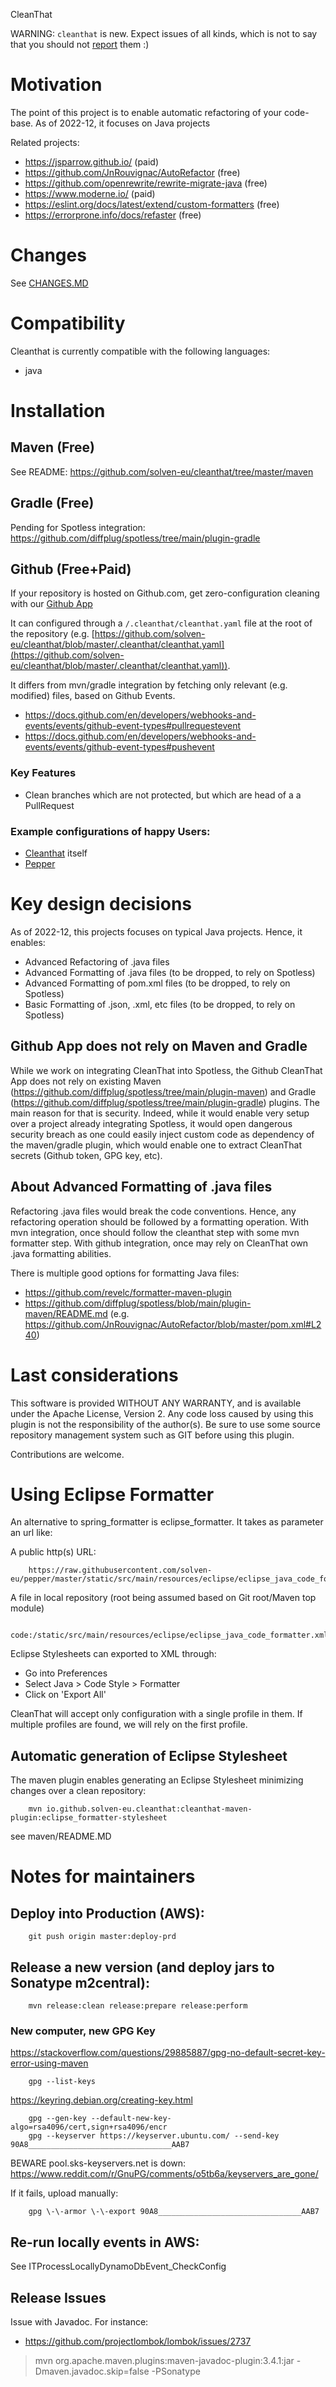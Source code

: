 CleanThat

WARNING: `cleanthat` is new. Expect issues of all kinds, which is not to say that you should not
[report](https://github.com/solven-eu/cleanthat/issues) them :)

# Motivation

The point of this project is to enable automatic refactoring of your code-base. As of 2022-12, it focuses on Java projects

Related projects:

- https://jsparrow.github.io/ (paid)
- https://github.com/JnRouvignac/AutoRefactor (free)
- https://github.com/openrewrite/rewrite-migrate-java (free)
- https://www.moderne.io/ (paid)
- https://eslint.org/docs/latest/extend/custom-formatters (free)
- https://errorprone.info/docs/refaster (free)

# Changes

See [CHANGES.MD](CHANGES.MD)

# Compatibility

Cleanthat is currently compatible with the following languages:

- java

# Installation

## Maven (Free)

See README: https://github.com/solven-eu/cleanthat/tree/master/maven

## Gradle (Free)

Pending for Spotless integration: https://github.com/diffplug/spotless/tree/main/plugin-gradle

## Github (Free+Paid)

If your repository is hosted on Github.com, get zero-configuration cleaning with our [Github App](https://github.com/marketplace/cleanthat/)

It can configured through a `/.cleanthat/cleanthat.yaml` file at the root of the repository (e.g. [https://github.com/solven-eu/cleanthat/blob/master/.cleanthat/cleanthat.yaml](https://github.com/solven-eu/cleanthat/blob/master/.cleanthat/cleanthat.yaml)).

It differs from mvn/gradle integration by fetching only relevant (e.g. modified) files, based on Github Events.

- https://docs.github.com/en/developers/webhooks-and-events/events/github-event-types#pullrequestevent
- https://docs.github.com/en/developers/webhooks-and-events/events/github-event-types#pushevent

### Key Features

- Clean branches which are not protected, but which are head of a a PullRequest

### Example configurations of happy Users:

- [Cleanthat](https://github.com/solven-eu/cleanthat/tree/master/.cleanthat) itself
- [Pepper](https://github.com/solven-eu/pepper/tree/master/.cleanthat)

# Key design decisions

As of 2022-12, this projects focuses on typical Java projects. Hence, it enables:

- Advanced Refactoring of .java files
- Advanced Formatting of .java files (to be dropped, to rely on Spotless)
- Advanced Formatting of pom.xml files (to be dropped, to rely on Spotless)
- Basic Formatting of .json, .xml, etc files (to be dropped, to rely on Spotless)

## Github App does not rely on Maven and Gradle

While we work on integrating CleanThat into Spotless, the Github CleanThat App does not rely on existing Maven (https://github.com/diffplug/spotless/tree/main/plugin-maven) and Gradle (https://github.com/diffplug/spotless/tree/main/plugin-gradle) plugins. The main reason for that is security. Indeed, while it would enable very setup over a project already integrating Spotless, it would open dangerous security breach as one could easily inject custom code as dependency of the maven/gradle plugin, which would enable one to extract CleanThat secrets (Github token, GPG key, etc).

## About Advanced Formatting of .java files

Refactoring .java files would break the code conventions. Hence, any refactoring operation should be followed by a formatting operation.
With mvn integration, once should follow the cleanthat step with some mvn formatter step.
With github integration, once may rely on CleanThat own .java formatting abilities.

There is multiple good options for formatting Java files:

- https://github.com/revelc/formatter-maven-plugin
- https://github.com/diffplug/spotless/blob/main/plugin-maven/README.md (e.g. https://github.com/JnRouvignac/AutoRefactor/blob/master/pom.xml#L240)

# Last considerations

This software is provided WITHOUT ANY WARRANTY, and is available under the Apache License, Version 2. Any code loss caused by using this plugin is not the responsibility of the author(s). Be sure to use some source repository management system such as GIT before using this plugin.

Contributions are welcome.

# Using Eclipse Formatter

An alternative to spring_formatter is eclipse_formatter. It takes as parameter an url like:

A public http(s) URL:

        https://raw.githubusercontent.com/solven-eu/pepper/master/static/src/main/resources/eclipse/eclipse_java_code_formatter.xml

A file in local repository (root being assumed based on Git root/Maven top module)

        code:/static/src/main/resources/eclipse/eclipse_java_code_formatter.xml

Eclipse Stylesheets can exported to XML through:

- Go into Preferences
- Select Java > Code Style > Formatter
- Click on 'Export All'

CleanThat will accept only configuration with a single profile in them. If multiple profiles are found, we will rely on the first profile.

## Automatic generation of Eclipse Stylesheet

The maven plugin enables generating an Eclipse Stylesheet minimizing changes over a clean repository:

        mvn io.github.solven-eu.cleanthat:cleanthat-maven-plugin:eclipse_formatter-stylesheet

see maven/README.MD

# Notes for maintainers

## Deploy into Production (AWS):

        git push origin master:deploy-prd

## Release a new version (and deploy jars to Sonatype m2central):

        mvn release:clean release:prepare release:perform

### New computer, new GPG Key

https://stackoverflow.com/questions/29885887/gpg-no-default-secret-key-error-using-maven

        gpg --list-keys

https://keyring.debian.org/creating-key.html

        gpg --gen-key --default-new-key-algo=rsa4096/cert,sign+rsa4096/encr
        gpg --keyserver https://keyserver.ubuntu.com/ --send-key 90A8________________________________AAB7

BEWARE pool.sks-keyservers.net is down: https://www.reddit.com/r/GnuPG/comments/o5tb6a/keyservers_are_gone/

If it fails, upload manually:

        gpg \-\-armor \-\-export 90A8________________________________AAB7

## Re-run locally events in AWS:

See ITProcessLocallyDynamoDbEvent_CheckConfig

## Release Issues

Issue with Javadoc. For instance:

- https://github.com/projectlombok/lombok/issues/2737

> mvn org.apache.maven.plugins:maven-javadoc-plugin:3.4.1:jar -Dmaven.javadoc.skip=false -PSonatype

